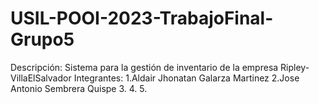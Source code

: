 # USIL-POOI-2023-TrabajoFinal-Grupo5
Descripción:
Sistema para la gestión de inventario de la empresa Ripley-VillaElSalvador
Integrantes:
1.Aldair Jhonatan Galarza Martinez
2.Jose Antonio Sembrera Quispe
3.
4.
5.
